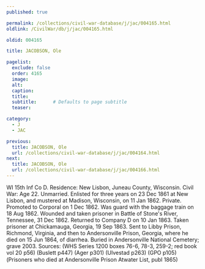 ```yaml
---
published: true

permalink: /collections/civil-war-database/j/jac/004165.html
oldlink: /CivilWar/db/j/jac/004165.html

oldid: 004165

title: JACOBSON, Ole

pagelist:
  exclude: false
  order: 4165
  image: 
  alt:
  caption:
  title:
  subtitle:      # Defaults to page subtitle
  teaser:

category: 
  - J 
  - JAC

previous:
  title: JACOBSON, Ole
  url: /collections/civil-war-database/j/jac/004164.html  
next:
  title: JACOBSON, Ole
  url: /collections/civil-war-database/j/jac/004166.html   
---
```

WI 15th Inf Co D. Residence: New Lisbon, Juneau County, Wisconsin. Civil War: Age 22. Unmarried. Enlisted for three years on 23 Dec 1861 at New Lisbon, and mustered at Madison, Wisconsin, on 11 Jan 1862. Private. Promoted to Corporal on 1 Dec 1862. Was guard with the baggage train on 18 Aug 1862. Wounded and taken prisoner in Battle of Stone&#39;s River, Tennessee, 31 Dec 1862. Returned to Company D on 10 Jan 1863. Taken prisoner at Chickamauga, Georgia, 19 Sep 1863. Sent to Libby Prison, Richmond, Virginia, and then to Andersonville Prison, Georgia, where he died on 15 Jun 1864, of diarrhea. Buried in Andersonville National Cemetery; grave 2003. Sources: (WHS Series 1200 boxes 76-6, 78-3, 259-2; red book vol 20 p56) (Buslett p447) (Ager p301) (Ulvestad p263) (GPO p105) (&#147;Prisoners who died at Andersonville Prison&#148; Atwater List, publ 1865)
